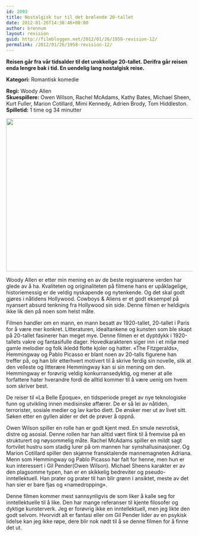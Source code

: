 ```yaml
---
id: 2093
title: Nostalgisk tur til det brølende 20-tallet
date: 2012-01-26T14:38:46+00:00
author: brennum
layout: revision
guid: http://filmbloggen.net/2012/01/26/1958-revision-12/
permalink: /2012/01/26/1958-revision-12/
---
```

**Reisen går fra vår tidsalder til det urokkelige 20-tallet. Derifra går reisen enda lengre bak i tid. En uendelig lang nostalgisk reise.**

**<!--more-->Kategori:** Romantisk komedie

  
**Regi:** Woody Allen  
**Skuespillere:** Owen Wilson, Rachel McAdams, Kathy Bates, Michael Sheen, Kurt Fuller, Marion Cotillard, Mimi Kennedy, Adrien Brody, Tom Hiddleston.  
**Spilletid:** 1 time og 34 minutter

<a href="http://filmbloggen.net/?attachment_id=2067" rel="attachment wp-att-2067"><img class="alignnone size-large wp-image-2067" src="http://filmbloggen.net/wp-content/uploads//2012/01/Midnight_in_Paris_219213a-620x413.jpg" alt="" width="620" height="413" /></a>

Woody Allen er etter min mening en av de beste regissørene verden har glede av å ha. Kvaliteten og originaliteten på filmene hans er upåklagelige, historiemessig er de veldig nyskapende og nytenkende. Og det skal godt gjøres i nåtidens Hollywood. Cowboys & Aliens er et godt eksempel på nyansert absurd tenkning fra Hollywood sin side. Denne filmen er heldigvis ikke lik den på noen som helst måte.

Filmen handler om en mann, en mann besatt av 1920-tallet, 20-tallet i Paris for å være mer konkret. Litteraturen, idealtankene og kunsten som ble skapt på 20-tallet fasinerer han meget mye. Denne filmen er et dyptdykk i 1920-tallets vakre og fantasifulle dager. Hovedkarakteren siger inn i et miljø med gamle melodier og folk ikledd flotte kjoler og hatter. &laquo;The Fitzgeralds&raquo;, Hemmingway og Pablo Picasso er blant noen av 20-talls figurene han treffer på, og han blir etterhvert motivert til å skrive ferdig sin novelle, slik at den velleste og litterære Hemmingway kan si sin mening om den. Hemmingway er forøvrig veldig konkurransedyktig, og mener at alle forfattere hater hverandre fordi de alltid kommer til å være uenig om hvem som skriver best.

De reiser til &laquo;La Belle Époque&raquo;, en tidsperiode preget av nye teknologiske funn og utvikling innen medisinske affærer. De er så lei av nåtiden, terrorister, sosiale medier og lav karbo diett. De ønsker mer ut av livet sitt. Søken etter en gyllen alder er det de prøver å oppnå.

Owen Wilson spiller en rolle han er godt kjent med. En smule nevrotisk, distre og asosial. Denne rollen har han alltid vært flink til å fremvise på en strukturert og nøysommelig måte. Rachel McAdams spiller en mildt sagt fortvilet hustru som stadig lurer på om mannen har synshallusinasjoner. Og Marion Cotillard spiller den skjønne fransktalende mannemagneten Adriana. Menn som Hemmingway og Pablo Picasso har falt for henne, men hun er kun interessert i Gil Pender(Owen Wilson). Michael Sheens karakter er av den plagsomme typen, han er en skikkelig bedreviter og pseudo-inntellektuell. Han prater og prater til han blir grønn i ansiktet, meste av det han sier er bare fjas og &laquo;namedropping&raquo;.

Denne filmen kommer mest sannsynligvis de som liker å kalle seg for inntellektuelle til å like. Den har mange referanser til kjente filosofer og dyktige kunsterverk. Jeg er forøvrig ikke en inntellektuell, men jeg likte den godt selvom. Hvorvidt alt er fantasi eller om Gil Pender lider av en psykisk lidelse kan jeg ikke røpe, dere blir nok nødt til å se denne filmen for å finne det ut.